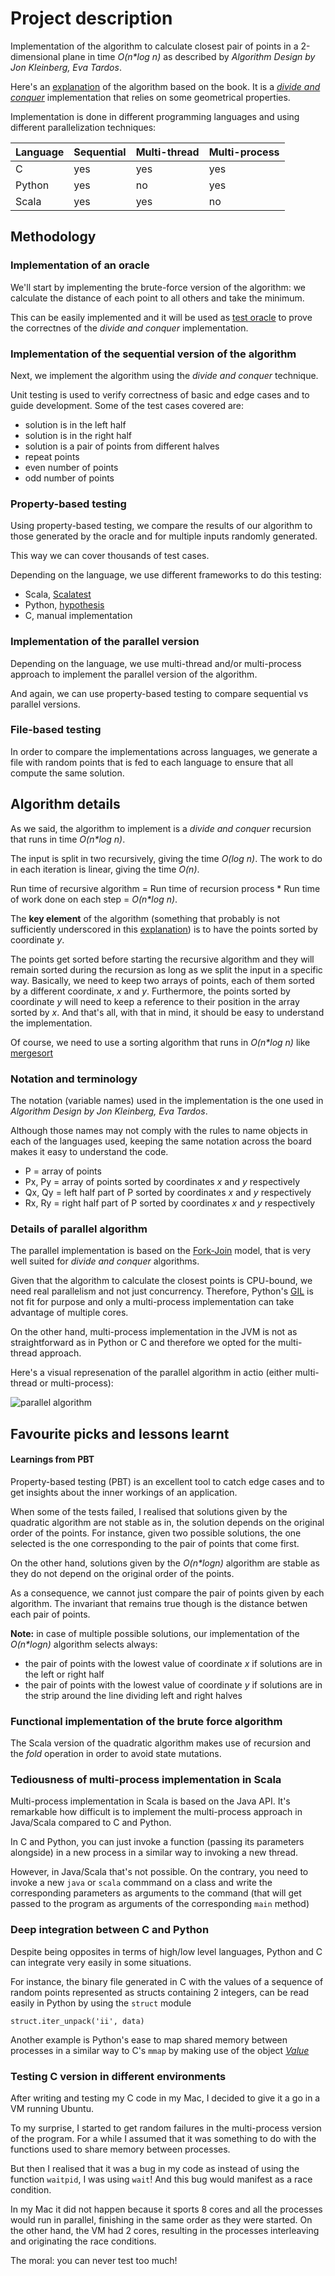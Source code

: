 # Project description
Implementation of the algorithm to calculate closest pair of points in a 2-dimensional plane in time _O(n*log n)_ as described by _Algorithm Design by Jon Kleinberg, Eva Tardos_.

Here's an [explanation](https://www.cs.cmu.edu/~ckingsf/bioinfo-lectures/closepoints.pdf) of the algorithm based on the book. It is a [_divide and conquer_](https://en.wikipedia.org/wiki/Divide-and-conquer_algorithm) implementation that relies on some geometrical properties.

Implementation is done in different programming languages and using different parallelization techniques:


| Language    | Sequential | Multi-thread | Multi-process |
| ----------- | ----------- | ----------- | -----------   |
| C      | yes       | yes | yes |
| Python   | yes        | no | yes |
| Scala | yes | yes | no |


## Methodology
### Implementation of an oracle
We'll start by implementing the brute-force version of the algorithm: we calculate the distance of each point to all others and take the minimum.

This can be easily implemented and it will be used as [test oracle](https://en.wikipedia.org/wiki/Test_oracle) to prove the correctnes of the _divide and conquer_ implementation.

### Implementation of the sequential version of the algorithm
Next, we implement the algorithm using the _divide and conquer_ technique.

Unit testing is used to verify correctness of basic and edge cases and to guide development. Some of the test cases covered are:

- solution is in the left half
- solution is in the right half
- solution is a pair of points from different halves
- repeat points
- even number of points
- odd number of points


### Property-based testing
Using property-based testing, we compare the results of our algorithm to those generated by the oracle and for multiple inputs randomly generated.

This way we can cover thousands of test cases.

Depending on the language, we use different frameworks to do this testing:

- Scala, [Scalatest](https://www.scalatest.org/user_guide/property_based_testing)
- Python, [hypothesis](https://hypothesis.readthedocs.io/en/latest/)
- C, manual implementation


### Implementation of the parallel version
Depending on the language, we use multi-thread and/or multi-process approach to implement the parallel version of the algorithm.

And again, we can use property-based testing to compare sequential vs parallel versions.

### File-based testing
In order to compare the implementations across languages, we generate a file with random points that is fed to each language to ensure that all compute the same solution.


## Algorithm details
As we said, the algorithm to implement is a _divide and conquer_ recursion that runs in time _O(n*log n)_.

The input is split in two recursively, giving the time _O(log n)_.
The work to do in each iteration is linear, giving the time _O(n)_.

Run time of recursive algorithm = Run time of recursion process * Run time of work done on each step = _O(n*log n)_.

The __key element__ of the algorithm (something that probably is not sufficiently underscored in this  [explanation](https://www.cs.cmu.edu/~ckingsf/bioinfo-lectures/closepoints.pdf)) is to have the points sorted by coordinate _y_. 

The points get sorted before starting the recursive algorithm and they will remain sorted during the recursion as long as we split the input in a specific way. Basically, we need to keep two arrays of points, each of them sorted by a different coordinate, _x_ and _y_. Furthermore, the points sorted by coordinate _y_ will need to keep a reference to their position in the array sorted by _x_. And that's all, with that in mind, it should be easy to understand the implementation. 

Of course, we need to use a sorting algorithm that runs in _O(n*log n)_ like [mergesort](https://en.wikipedia.org/wiki/Merge_sort)

### Notation and terminology

The notation (variable names) used in the implementation is the one used in _Algorithm Design by Jon Kleinberg, Eva Tardos_.

Although those names may not comply with the rules to name objects in each of the languages used,
keeping the same notation across the board makes it easy to understand the code.

- P = array of points
- Px, Py = array of points sorted by coordinates _x_ and _y_ respectively
- Qx, Qy = left half part of P sorted by coordinates _x_ and _y_ respectively
- Rx, Ry = right half part of P sorted by coordinates _x_ and _y_ respectively


### Details of parallel algorithm

The parallel implementation is based on the [Fork-Join](https://en.wikipedia.org/wiki/Fork–join_model) model, that is very well suited for _divide and conquer_ algorithms.

Given that the algorithm to calculate the closest points is CPU-bound, we need real parallelism and not just concurrency. Therefore, Python's [GIL](https://docs.python.org/3/glossary.html#term-global-interpreter-lock) is not fit for purpose and only a multi-process implementation can take advantage of multiple cores.

On the other hand, multi-process implementation in the JVM is not as straightforward as in Python or C and therefore we opted for the multi-thread approach.

Here's a visual represenation of the parallel algorithm in actio (either multi-thread or multi-process):

![parallel algorithm](images/closest_points_parallel.png)


## Favourite picks and lessons learnt

#### Learnings from PBT

Property-based testing (PBT) is an excellent tool to catch edge cases and to get insights about the inner workings of an application.

When some of the tests failed, I realised that solutions given by the quadratic algorithm are not stable as in, the solution depends on the original order of the points. For instance, given two possible solutions, the one selected is the one corresponding to the pair of points that come first.

On the other hand, solutions given by the _O(n*logn)_ algorithm are stable as they do not depend on the original order of the points.

As a consequence, we cannot just compare the pair of points given by each algorithm. The invariant that remains true though is the distance betwen each pair of points.

__Note:__ in case of multiple possible solutions, our implementation of the _O(n*logn)_ algorithm selects always:

- the pair of points with the lowest value of coordinate _x_ if solutions are in the left or right half
- the pair of points with the lowest value of coordinate _y_ if solutions are in the strip around the line dividing left and right halves

### Functional implementation of the brute force algorithm

The Scala version of the quadratic algorithm makes use of recursion and the _fold_ operation in order to avoid state mutations.


### Tediousness of multi-process implementation in Scala

Multi-process implementation in Scala is based on the Java API. It's remarkable how difficult is to implement the multi-process approach in Java/Scala compared to C and Python.

In C and Python, you can just invoke a function (passing its parameters alongside) in a new process in a similar way to invoking a new thread.

However, in Java/Scala that's not possible. On the contrary, you need to invoke a new `java` or `scala` commmand on a class and write the corresponding parameters as arguments to the command (that will get passed to the program as arguments of the corresponding `main` method)


### Deep integration between C and Python

Despite being opposites in terms of high/low level languages, Python and C can integrate very easily in some situations.

For instance, the binary file generated in C with the values of a sequence of random points represented as structs containing 2 integers, can be read easily in Python by using the `struct` module

```
struct.iter_unpack('ii', data)
```

Another example is Python's ease to map shared memory between processes in a similar way to C's `mmap` by making use of the object _[Value](https://docs.python.org/3/library/multiprocessing.html#sharing-state-between-processes)_


### Testing C version in different environments

After writing and testing my C code in my Mac, I decided to give it a go in a VM running Ubuntu.

To my surprise, I started to get random failures in the multi-process version of the program. For a while I assumed that it was something to do with the functions used to share memory between processes. 

But then I realised that it was a bug in my code as instead of using the function `waitpid`, I was using `wait`! And this bug would manifest as a race condition.

In my Mac it did not happen because it sports 8 cores and all the processes would run in parallel, finishing in the same order as they were started. On the other hand, the VM had 2 cores, resulting in the processes interleaving and originating the race conditions.

The moral: you can never test too much!